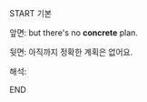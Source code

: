 START
기본

앞면:
but there's no **concrete** plan.


뒷면:
아직까지 정확한 계획은 없어요.


해석:


<!--ID: 1733134677970-->
END